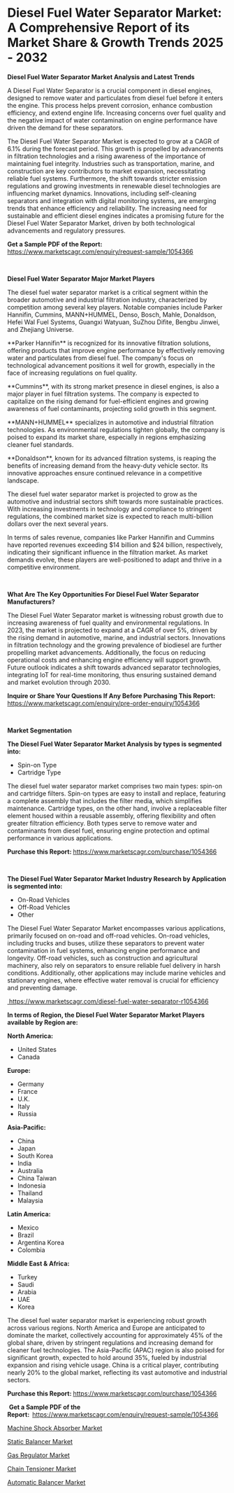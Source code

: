 <p><h1>Diesel Fuel Water Separator Market: A Comprehensive Report of its Market Share & Growth Trends 2025 - 2032</h1></p><p><strong>Diesel Fuel Water Separator Market Analysis and Latest Trends</strong></p>
<p><p>A Diesel Fuel Water Separator is a crucial component in diesel engines, designed to remove water and particulates from diesel fuel before it enters the engine. This process helps prevent corrosion, enhance combustion efficiency, and extend engine life. Increasing concerns over fuel quality and the negative impact of water contamination on engine performance have driven the demand for these separators.</p><p>The Diesel Fuel Water Separator Market is expected to grow at a CAGR of 6.1% during the forecast period. This growth is propelled by advancements in filtration technologies and a rising awareness of the importance of maintaining fuel integrity. Industries such as transportation, marine, and construction are key contributors to market expansion, necessitating reliable fuel systems. Furthermore, the shift towards stricter emission regulations and growing investments in renewable diesel technologies are influencing market dynamics. Innovations, including self-cleaning separators and integration with digital monitoring systems, are emerging trends that enhance efficiency and reliability. The increasing need for sustainable and efficient diesel engines indicates a promising future for the Diesel Fuel Water Separator Market, driven by both technological advancements and regulatory pressures.</p></p>
<p><strong>Get a Sample PDF of the Report:&nbsp;</strong> <a href="https://www.marketscagr.com/enquiry/request-sample/1054366?utm_campaign=2041&utm_medium=2&utm_source=Github&utm_content=ia&utm_term=11042025&utm_id=diesel-fuel-water-separator">https://www.marketscagr.com/enquiry/request-sample/1054366</a></p>
<p>&nbsp;</p>
<p><strong>Diesel Fuel Water Separator Major Market Players</strong></p>
<p><p>The diesel fuel water separator market is a critical segment within the broader automotive and industrial filtration industry, characterized by competition among several key players. Notable companies include Parker Hannifin, Cummins, MANN+HUMMEL, Denso, Bosch, Mahle, Donaldson, Hefei Wal Fuel Systems, Guangxi Watyuan, SuZhou Difite, Bengbu Jinwei, and Zhejiang Universe.</p><p>**Parker Hannifin** is recognized for its innovative filtration solutions, offering products that improve engine performance by effectively removing water and particulates from diesel fuel. The company's focus on technological advancement positions it well for growth, especially in the face of increasing regulations on fuel quality. </p><p>**Cummins**, with its strong market presence in diesel engines, is also a major player in fuel filtration systems. The company is expected to capitalize on the rising demand for fuel-efficient engines and growing awareness of fuel contaminants, projecting solid growth in this segment.</p><p>**MANN+HUMMEL** specializes in automotive and industrial filtration technologies. As environmental regulations tighten globally, the company is poised to expand its market share, especially in regions emphasizing cleaner fuel standards.</p><p>**Donaldson**, known for its advanced filtration systems, is reaping the benefits of increasing demand from the heavy-duty vehicle sector. Its innovative approaches ensure continued relevance in a competitive landscape.</p><p>The diesel fuel water separator market is projected to grow as the automotive and industrial sectors shift towards more sustainable practices. With increasing investments in technology and compliance to stringent regulations, the combined market size is expected to reach multi-billion dollars over the next several years.</p><p>In terms of sales revenue, companies like Parker Hannifin and Cummins have reported revenues exceeding $14 billion and $24 billion, respectively, indicating their significant influence in the filtration market. As market demands evolve, these players are well-positioned to adapt and thrive in a competitive environment.</p></p>
<p>&nbsp;</p>
<p><strong>What Are The Key Opportunities For Diesel Fuel Water Separator Manufacturers?</strong></p>
<p><p>The Diesel Fuel Water Separator market is witnessing robust growth due to increasing awareness of fuel quality and environmental regulations. In 2023, the market is projected to expand at a CAGR of over 5%, driven by the rising demand in automotive, marine, and industrial sectors. Innovations in filtration technology and the growing prevalence of biodiesel are further propelling market advancements. Additionally, the focus on reducing operational costs and enhancing engine efficiency will support growth. Future outlook indicates a shift towards advanced separator technologies, integrating IoT for real-time monitoring, thus ensuring sustained demand and market evolution through 2030.</p></p>
<p><strong>Inquire or Share Your Questions If Any Before Purchasing This Report:</strong> <a href="https://www.marketscagr.com/enquiry/pre-order-enquiry/1054366?utm_campaign=2041&utm_medium=2&utm_source=Github&utm_content=ia&utm_term=11042025&utm_id=diesel-fuel-water-separator">https://www.marketscagr.com/enquiry/pre-order-enquiry/1054366</a></p>
<p>&nbsp;</p>
<p><strong>Market Segmentation</strong></p>
<p><strong>The Diesel Fuel Water Separator Market Analysis by types is segmented into:</strong></p>
<p><ul><li>Spin-on Type</li><li>Cartridge Type</li></ul></p>
<p><p>The diesel fuel water separator market comprises two main types: spin-on and cartridge filters. Spin-on types are easy to install and replace, featuring a complete assembly that includes the filter media, which simplifies maintenance. Cartridge types, on the other hand, involve a replaceable filter element housed within a reusable assembly, offering flexibility and often greater filtration efficiency. Both types serve to remove water and contaminants from diesel fuel, ensuring engine protection and optimal performance in various applications.</p></p>
<p><strong>Purchase this Report:&nbsp;</strong><a href="https://www.marketscagr.com/purchase/1054366?utm_campaign=2041&utm_medium=2&utm_source=Github&utm_content=ia&utm_term=11042025&utm_id=diesel-fuel-water-separator">https://www.marketscagr.com/purchase/1054366</a></p>
<p>&nbsp;</p>
<p><strong>The Diesel Fuel Water Separator Market Industry Research by Application is segmented into:</strong></p>
<p><ul><li>On-Road Vehicles</li><li>Off-Road Vehicles</li><li>Other</li></ul></p>
<p><p>The Diesel Fuel Water Separator Market encompasses various applications, primarily focused on on-road and off-road vehicles. On-road vehicles, including trucks and buses, utilize these separators to prevent water contamination in fuel systems, enhancing engine performance and longevity. Off-road vehicles, such as construction and agricultural machinery, also rely on separators to ensure reliable fuel delivery in harsh conditions. Additionally, other applications may include marine vehicles and stationary engines, where effective water removal is crucial for efficiency and preventing damage.</p></p>
<p><a href="https://www.marketscagr.com/diesel-fuel-water-separator-r1054366?utm_campaign=2041&utm_medium=2&utm_source=Github&utm_content=ia&utm_term=11042025&utm_id=diesel-fuel-water-separator">&nbsp;https://www.marketscagr.com/diesel-fuel-water-separator-r1054366</a></p>
<p><strong>In terms of Region, the Diesel Fuel Water Separator Market Players available by Region are:</strong></p>
<p>
    <p> <strong> North America: </strong>
        <ul>
            <li>United States</li>
            <li>Canada</li>
        </ul>
        </p> 
    <p> <strong> Europe: </strong>
        <ul>
            <li>Germany</li>
            <li>France</li>
            <li>U.K.</li>
            <li>Italy</li>
            <li>Russia</li>
        </ul>
        </p> 
    <p> <strong> Asia-Pacific: </strong>
        <ul>
            <li>China</li>
            <li>Japan</li>
            <li>South Korea</li>
            <li>India</li>
            <li>Australia</li>
            <li>China Taiwan</li>
            <li>Indonesia</li>
            <li>Thailand</li>
            <li>Malaysia</li>
        </ul>
        </p> 
    <p> <strong> Latin America: </strong>
        <ul>
            <li>Mexico</li>
            <li>Brazil</li>
            <li>Argentina Korea</li>
            <li>Colombia</li>
        </ul>
        </p> 
    <p> <strong> Middle East & Africa: </strong>
        <ul>
            <li>Turkey</li>
            <li>Saudi</li>
            <li>Arabia</li>
            <li>UAE</li>
            <li>Korea</li>
        </ul>
    </p>
    </p>
<p><p>The diesel fuel water separator market is experiencing robust growth across various regions. North America and Europe are anticipated to dominate the market, collectively accounting for approximately 45% of the global share, driven by stringent regulations and increasing demand for cleaner fuel technologies. The Asia-Pacific (APAC) region is also poised for significant growth, expected to hold around 35%, fueled by industrial expansion and rising vehicle usage. China is a critical player, contributing nearly 20% to the global market, reflecting its vast automotive and industrial sectors.</p></p>
<p><strong>Purchase this Report: </strong><a href="https://www.marketscagr.com/purchase/1054366?utm_campaign=2041&utm_medium=2&utm_source=Github&utm_content=ia&utm_term=11042025&utm_id=diesel-fuel-water-separator">https://www.marketscagr.com/purchase/1054366</a></p>
<p>&nbsp;<strong>Get a Sample PDF of the Report:&nbsp;&nbsp;</strong><a href="https://www.marketscagr.com/enquiry/request-sample/1054366?utm_campaign=2041&utm_medium=2&utm_source=Github&utm_content=ia&utm_term=11042025&utm_id=diesel-fuel-water-separator">https://www.marketscagr.com/enquiry/request-sample/1054366</a></p>
<p><strong></strong></p>
<p><p><a href="https://github.com/herakterroem/Market-Research-Report-List-1/blob/main/machine-shock-absorber-market.md?utm_campaign=2041&utm_medium=2&utm_source=Github&utm_content=ia&utm_term=11042025&utm_id=diesel-fuel-water-separator">Machine Shock Absorber Market</a></p><p><a href="https://github.com/dailyspunj47/Market-Research-Report-List-1/blob/main/static-balancer-market.md?utm_campaign=2041&utm_medium=2&utm_source=Github&utm_content=ia&utm_term=11042025&utm_id=diesel-fuel-water-separator">Static Balancer Market</a></p><p><a href="https://github.com/biyajausenik/Market-Research-Report-List-1/blob/main/gas-regulator-market.md?utm_campaign=2041&utm_medium=2&utm_source=Github&utm_content=ia&utm_term=11042025&utm_id=diesel-fuel-water-separator">Gas Regulator Market</a></p><p><a href="https://github.com/sirayedantte/Market-Research-Report-List-1/blob/main/chain-tensioner-market.md?utm_campaign=2041&utm_medium=2&utm_source=Github&utm_content=ia&utm_term=11042025&utm_id=diesel-fuel-water-separator">Chain Tensioner Market</a></p><p><a href="https://github.com/momossidram/Market-Research-Report-List-1/blob/main/automatic-balancer-market.md?utm_campaign=2041&utm_medium=2&utm_source=Github&utm_content=ia&utm_term=11042025&utm_id=diesel-fuel-water-separator">Automatic Balancer Market</a></p></p>